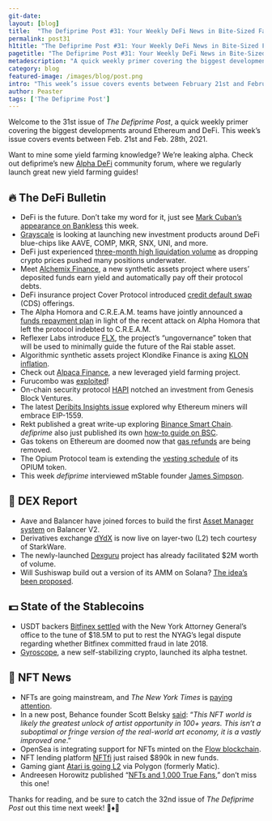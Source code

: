 ```yaml
---
git-date:
layout: [blog]
title:  "The Defiprime Post #31: Your Weekly DeFi News in Bite-Sized Fashion"
permalink: post31
h1title: "The Defiprime Post #31: Your Weekly DeFi News in Bite-Sized Fashion"
pagetitle: "The Defiprime Post #31: Your Weekly DeFi News in Bite-Sized Fashion"
metadescription: "A quick weekly primer covering the biggest developments around Ethereum and DeFi. This week’s issue covers events between February 21st and February 28th, 2021"
category: blog
featured-image: /images/blog/post.png
intro: "This week’s issue covers events between February 21st and February 28th, 2021"
author: Peaster
tags: ['The Defiprime Post']
---
```

Welcome to the 31st issue of _The Defiprime Post_, a quick weekly primer covering the biggest developments around Ethereum and DeFi. This week’s issue covers events between Feb. 21st and Feb. 28th, 2021.

Want to mine some yield farming knowledge? We’re leaking alpha. Check out defiprime’s new [Alpha DeFi](https://alpha.defiprime.com/c/yield-farming/6) community forum, where we regularly launch great new yield farming guides!


## 🔥 The DeFi Bulletin

*   DeFi is the future. Don’t take my word for it, just see [Mark Cuban’s appearance on Bankless](https://www.youtube.com/watch?v=l3ptz8qvZcg) this week.
*   [Grayscale](https://www.globenewswire.com/news-release/2021/02/26/2183479/0/en/Grayscale-Investments-Announces-Exploration-of-New-Investment-Products.html) is looking at launching new investment products around DeFi blue-chips like AAVE, COMP, MKR, SNX, UNI, and more.
*   DeFi just experienced [three-month high liquidation volume](https://www.coindesk.com/25-million-in-defi-loans-liquidated-as-ethereum-price-falls) as dropping crypto prices pushed many positions underwater.
*   Meet [Alchemix Finance](https://alchemixfi.medium.com/introducing-alchemix-9e7054de54d6), a new synthetic assets project where users’ deposited funds earn yield and automatically pay off their protocol debts.
*   DeFi insurance project Cover Protocol introduced [credit default swap](https://coverprotocol.medium.com/introduce-credit-default-swaps-a68a3a22b7aa) (CDS) offerings.
*   The Alpha Homora and C.R.E.A.M. teams have jointly announced a [funds repayment plan](https://blog.alphafinance.io/joint-announcement-on-funds-repayment/) in light of the recent attack on Alpha Homora that left the protocol indebted to C.R.E.A.M.
*   Reflexer Labs introduce [FLX](https://medium.com/reflexer-labs/introducing-flx-20755214a465), the project’s “ungovernance” token that will be used to minimally guide the future of the Rai stable asset.
*   Algorithmic synthetic assets project Klondike Finance is axing [KLON inflation](https://klondikefinance.medium.com/klondike-future-the-force-awakens-85d61a3dc1e1).
*   Check out [Alpaca Finance](https://medium.com/alpaca-finance/introducing-alpaca-finance-d6e858896efd), a new leveraged yield farming project.
*   Furucombo was [exploited](https://twitter.com/defiprime/status/1365743488105467905)!
*   On-chain security protocol [HAPI](https://twitter.com/i_am_hapi_one/status/1363847450121928708) notched an investment from Genesis Block Ventures.
*   The latest [Deribits Insights issue](https://insights.deribit.com/market-research/miners-will-accept-eip-1559-here-is-why/) explored why Ethereum miners will embrace EIP-1559.
*   Rekt published a great write-up exploring [Binance Smart Chain](https://www.rekt.news/bsc-the-bridge-to-defi/). _defiprime_ also just published its own [how-to guide on BSC](https://defiprime.com/binance-smart-chain). 
*   Gas tokens on Ethereum are doomed now that [gas refunds](https://github.com/ethereum/EIPs/pull/3298) are being removed.
*   The Opium Protocol team is extending the [vesting schedule](https://medium.com/opium-network/opium-team-and-early-investors-extending-token-vesting-schedule-b2d52e366c7a) of its OPIUM token.
*   This week _defiprime_ interviewed mStable founder [James Simpson](https://defiprime.com/mstable).


## 💱 DEX Report

*   Aave and Balancer have joined forces to build the first [Asset Manager system](https://medium.com/balancer-protocol/balancer-partners-with-aave-to-build-the-first-v2-asset-manager-d9c173330151) on Balancer V2.
*   Derivatives exchange [dYdX](https://dydx.exchange/blog/alpha) is now live on layer-two (L2) tech courtesy of StarkWare.
*   The newly-launched [Dexguru](https://0xtracker.com/apps/dexguru) project has already facilitated $2M worth of volume.
*   Will Sushiswap build out a version of its AMM on Solana? [The idea’s been proposed](https://forum.sushiswapclassic.org/t/codename-bonsai-proposal-for-building-out-sushiswap-on-solana-and-serum/2653).


## 💵 State of the Stablecoins

*   USDT backers [Bitfinex settled](https://www.theblockcrypto.com/post/95207/bitfinex-tether-new-york-ag-settlement-lawsuit) with the New York Attorney General’s office to the tune of $18.5M to put to rest the NYAG’s legal dispute regarding whether Bitfinex committed fraud in late 2018.
*   [Gyroscope](https://medium.com/gyroscope-protocol/gyroscope-a-new-crypto-native-self-stabilizing-money-22d111b76aab), a new self-stabilizing crypto, launched its alpha testnet.


## 💎 NFT News

*   NFTs are going mainstream, and _The New York Times_ is [paying attention](https://www.nytimes.com/2021/02/22/business/nft-nba-top-shot-crypto.html).
*   In a new post, Behance founder Scott Belsky [said](https://scottbelsky.medium.com/the-furry-lisa-cryptoart-the-new-economy-of-digital-creativity-6cb2300ea081): “_This NFT world is likely the greatest unlock of artist opportunity in 100+ years. This isn’t a suboptimal or fringe version of the real-world art economy, it is a vastly improved one_.”
*   OpenSea is integrating support for NFTs minted on the [Flow blockchain](https://cointelegraph.com/press-releases/flow-nfts-are-coming-to-opensea).
*   NFT lending platform [NFTfi](https://nftfi.medium.com/we-are-funded-e1a944c11ee3) just raised $890k in new funds.
*   Gaming giant [Atari is going L2](https://polygontech.medium.com/gaming-giant-atari-partners-with-polygon-to-bring-their-nft-and-token-products-to-layer-2-cec4dff71588) via Polygon (formerly Matic).
*   Andreesen Horowitz published “[NFTs and 1,000 True Fans](https://a16z.com/2021/02/27/nfts-and-a-thousand-true-fans/),” don’t miss this one!


Thanks for reading, and be sure to catch the 32nd issue of _The Defiprime Post_ out this time next week! 👋♦️👋
